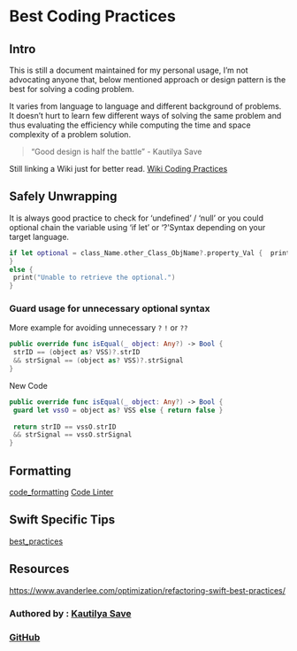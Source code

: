 # Best Coding Practices

## Intro

This is still a document maintained for my personal usage, I’m not advocating anyone that, below mentioned approach or design pattern is the best for solving a coding problem.

It varies from language to language and different background of problems. It doesn’t hurt to learn few different ways of solving the same problem and thus evaluating the efficiency while computing the time and space complexity of a problem solution.

> “Good design is half the battle” - Kautilya Save

Still linking a Wiki just for better read. [Wiki Coding Practices](https://en.wikipedia.org/wiki/Best_coding_practices)

## Safely Unwrapping

It is always good practice to check for ‘undefined’ / ‘null’ or you could optional chain the variable using ‘if let’ or ‘?’Syntax depending on your target language.

```swift
if let optional = class_Name.other_Class_ObjName?.property_Val {  print("Safely unwrapped \(optional).")
}
else {
 print("Unable to retrieve the optional.")
}
```

### Guard usage for unnecessary optional syntax

More example for avoiding unnecessary `?` `!` or `??` 

```swift
public override func isEqual(_ object: Any?) -> Bool {
 strID == (object as? VSS)?.strID
 && strSignal == (object as? VSS)?.strSignal
}
```

New Code

```swift
public override func isEqual(_ object: Any?) -> Bool {
 guard let vssO = object as? VSS else { return false }
 
 return strID == vssO.strID
 && strSignal == vssO.strSignal
}
```

## Formatting

[code_formatting](code_formatting.md)
[Code Linter](greenfield_code.md##Code%20Linter)

## Swift Specific Tips

[best_practices](best_practices.md)

## Resources

https://www.avanderlee.com/optimization/refactoring-swift-best-practices/

### Authored by : [Kautilya Save](https://sensehack.github.io/)

### [GitHub](https://github.com/SensehacK)
